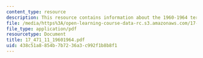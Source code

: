 ```yaml
---
content_type: resource
description: This resource contains information about the 1960-1964 terms.
file: /media/https%3A/open-learning-course-data-rc.s3.amazonaws.com/17-471-american-national-security-policy-fall-2002/438c51a8854b7b7236a3c992f1b8b8f1_17_471_11_19601964.pdf
file_type: application/pdf
resourcetype: Document
title: 17_471_11_19601964.pdf
uid: 438c51a8-854b-7b72-36a3-c992f1b8b8f1
---
```

